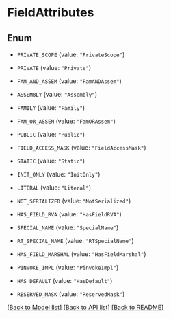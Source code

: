 # FieldAttributes

## Enum


* `PRIVATE_SCOPE` (value: `"PrivateScope"`)

* `PRIVATE` (value: `"Private"`)

* `FAM_AND_ASSEM` (value: `"FamANDAssem"`)

* `ASSEMBLY` (value: `"Assembly"`)

* `FAMILY` (value: `"Family"`)

* `FAM_OR_ASSEM` (value: `"FamORAssem"`)

* `PUBLIC` (value: `"Public"`)

* `FIELD_ACCESS_MASK` (value: `"FieldAccessMask"`)

* `STATIC` (value: `"Static"`)

* `INIT_ONLY` (value: `"InitOnly"`)

* `LITERAL` (value: `"Literal"`)

* `NOT_SERIALIZED` (value: `"NotSerialized"`)

* `HAS_FIELD_RVA` (value: `"HasFieldRVA"`)

* `SPECIAL_NAME` (value: `"SpecialName"`)

* `RT_SPECIAL_NAME` (value: `"RTSpecialName"`)

* `HAS_FIELD_MARSHAL` (value: `"HasFieldMarshal"`)

* `PINVOKE_IMPL` (value: `"PinvokeImpl"`)

* `HAS_DEFAULT` (value: `"HasDefault"`)

* `RESERVED_MASK` (value: `"ReservedMask"`)


[[Back to Model list]](../README.md#documentation-for-models) [[Back to API list]](../README.md#documentation-for-api-endpoints) [[Back to README]](../README.md)


